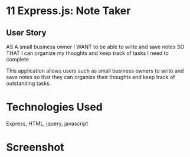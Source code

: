 # 11 Express.js: Note Taker

## User Story

AS A small business owner
I WANT to be able to write and save notes
SO THAT I can organize my thoughts and keep track of tasks I need to complete

This application allows users such as small business owners to write and save notes so that they can organize their thoughts and keep track of outstanding tasks.

# Technologies Used
Express, HTML, jquery, javascript

# Screenshot

